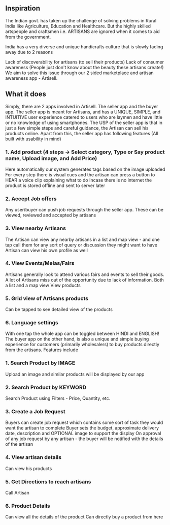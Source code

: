## Inspiration

The Indian govt. has taken up the challenge of solving problems in Rural India like Agriculture, Education and Healthcare. But the highly skilled artspeople and craftsmen i.e. ARTISANS are ignored when it comes to aid from the government.

India has a very diverse and unique handicrafts culture that is slowly fading away due to 2 reasons

Lack of discoverability for artisans (to sell their products)
Lack of consumer awareness (People just don't know about the beauty these artisans create!)
We aim to solve this issue through our 2 sided marketplace and artisan awareness app - Artisell.

## What it does

Simply, there are 2 apps involved in Artisell. The seller app and the buyer app. The seller app is meant for Artisans, and has a UNIQUE, SIMPLE, and INTUITIVE user experience catered to users who are laymen and have little or no knowledge of using smartphones. The USP of the seller app is that in just a few simple steps and careful guidance, the Artisan can sell his products online. Apart from this, the seller app has following features (All built with usability in mind)

### 1. Add product (4 steps -> Select category, Type or Say product name, Upload image, and Add Price)

Here automatically our system generates tags based on the image uploaded
For every step there is visual cues and the artisan can press a button to HEAR a voice clip explaining what to do
Incase there is no internet the product is stored offline and sent to server later

### 2. Accept Job offers

Any user/buyer can push job requests through the seller app. These can be viewed, reviewed and accepted by artisans

### 3. View nearby Artisans

The Artisan can view any nearby artisans in a list and map view - and one tap call them for any sort of query or discussion they might want to have
Artisan can view his own profile as well

### 4. View Events/Melas/Fairs

Artisans generally look to attend various fairs and events to sell their goods. A lot of Artisans miss out of the opportunity due to lack of information.
Both a list and a map view
View products

### 5. Grid view of Artisans products
Can be tapped to see detailed view of the products

### 6. Language settings

With one tap the whole app can be toggled between HINDI and ENGLISH!
The buyer app on the other hand, is also a unique and simple buying experience for customers (primarily wholesalers) to buy products directly from the artisans. Features include

### 1. Search Product by IMAGE
Upload an image and similar products will be displayed by our app

### 2. Search Product by KEYWORD
Search Product using Filters - Price, Quantity, etc.

### 3. Create a Job Request
Buyers can create job request which contains some sort of task they would want the artisan to complete
Buyer sets the budget, approximate delivery date, description and OPTIONAL image to support the display
On approval of any job request by any artisan - the buyer will be notified with the details of the artisan

### 4. View artisan details
Can view his products

### 5. Get Directions to reach artisans
Call Artisan

### 6. Product Details
Can view all the details of the product
Can directly buy a product from here
